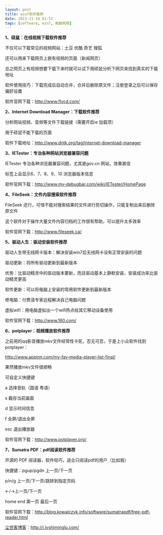 ```yaml
---
layout: post
title: win7软件推荐
date: 2013-11-10 01:52
tags: [software, win7, 电脑网络]
---
```

<strong>1、硕鼠：在线视频下载软件推荐</strong>

不仅可以下载常见的视频网站：土豆 优酷 奇艺 搜狐

还可以用来下载网页上嵌有视频的页面（新闻网页）

总之网页上有视频想要下载下来时就可以试下用硕鼠分析下网页来找到真实的下载地址

软件使用技巧：下载完成后自动合并，合并后删除原文件；注册登录之后可以保存偏好设置

软件官网下载：<a href="http://www.flvcd.com/" target="_blank">http://www.flvcd.com/</a>

<strong>2、Internet Download Manager：下载软件推荐</strong>

分析网站视频、音频等文件下载链接（需要开启ie 加载项）

用于硕鼠不能下载的页面

软件下载地址：<a href="http://www.dntk.org/tag/internet-download-manager" target="_blank">http://www.dntk.org/tag/internet-download-manager</a>

<strong>3、IETester：专治各种网站浏览器兼容问题</strong>

IETester 专治各种浏览器兼容问题，尤其是gov.cn 网站，效果甚佳

标签上会显示6、7、8、9、10 浏览器版本信息

软件官网下载：<a href="http://www.my-debugbar.com/wiki/IETester/HomePage" target="_blank">http://www.my-debugbar.com/wiki/IETester/HomePage</a>

<strong>4、FileSeek：文件内容搜索软件推荐
</strong>

FileSeek 还行，可惜不能对搜索结果的文件进行剪切操作，只能复制出来后删除原文件

这个软件对于操作大量文件内容归档的工作很有帮助，可以提升太多效率

软件官网下载：<a href="http://www.fileseek.ca/" target="_blank">http://www.fileseek.ca/</a>

<strong>5、驱动人生：驱动安装软件推荐</strong>

驱动人生带无线网卡版本：解决安装win7后无线网卡没有正常安装的问题

驱动更新：将所有驱动更新到最新版本

优势：比驱动精灵中的驱动版本要新，而且驱动基本上静默安装，安装成功率比驱动精灵更高

软件更新：可以将电脑上安装的常用软件更新到最新版本

修电脑：付费请专家远程解决自己电脑问题

虚拟wifi：用电脑虚拟出一个wifi热点给其它移动设备使用

软件官网下载：<a href="http://www.160.com/" target="_blank">http://www.160.com/</a>

<strong>6、potplayer：视频播放软件推荐</strong>

之前用的qq影音播放mkv文件经常性卡死，忍无可忍，于是上小众软件找到potplayer：

<a href="http://www.appinn.com/my-fav-media-player-list-final/" target="_blank">http://www.appinn.com/my-fav-media-player-list-final/</a>

果然播放mkv文件很顺畅

可自定义快捷键

a 选择音轨（国语 粤语）

s 截存当前画面

d 显示时间信息

f 全屏/退出全屏

esc 退出播放器

软件官网下载：<a href="http://www.potplayer.org/" target="_blank">http://www.potplayer.org/</a>

<strong>7、Sumatra PDF：pdf阅读软件推荐</strong>

开源的 PDF 阅读器，软件轻巧，适合只阅读pdf的用户（比如我）

快捷键：pgup/pgdn 上一页/下一页

p/n/g 上一页/下一页/跳转到指定页码

←/→上一页/下一页

home end 第一页 最后一页

软件官网下载：<a href="http://blog.kowalczyk.info/software/sumatrapdf/free-pdf-reader.html" target="_blank">http://blog.kowalczyk.info/software/sumatrapdf/free-pdf-reader.html</a>



<a href="http://i.lvshiminglu.com/">尘世客博客</a>：<a href="http://i.lvshiminglu.com/">http://i.lvshiminglu.com/</a>


